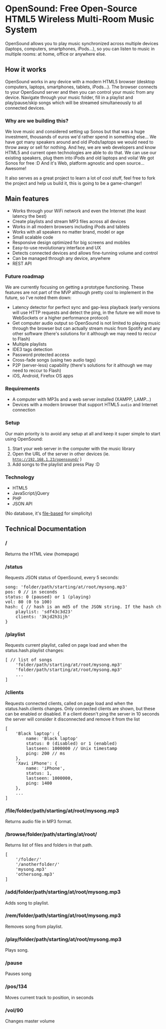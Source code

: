 OpenSound: Free Open-Source HTML5 Wireless Multi-Room Music System
======================

OpenSound allows you to play music synchronized across multiple devices (laptops, computers, smartphones, iPods&hellip;), so you can listen to music in multiple rooms: at home, office or anywhere else.





How it works
----------------------
OpenSound works in any device with a modern HTML5 browser (desktop computers, laptops, smartphones, tablets, iPods&hellip;). The browser connects to your OpenSound server and then you can control your music from any device. Navigate through your music folder, fill in a playlist and play/pause/skip songs which will be streamed simultaneously to all connected devices.



### Why are we building this?

We love music and considered setting up Sonos but that was a huge investment, thousands of euros we'd rather spend in something else&hellip; We have got many speakers around and old iPods/laptops we would need to throw away or sell for nothing. And hey, we are web developers and know HTML5 and current open technologies are able to do that. We can use our existing speakers, plug them into iPods and old laptops and voila! We got Sonos for free :D And it's Web, platform agnostic and open source&hellip; Awesome!

It also serves as a great project to learn a lot of cool stuff, feel free to fork the project and help us build it, this is going to be a game-changer!



Main features
----------------------
- Works through your WiFi network and even the Internet (the least latency the best)
- Create playlists and stream MP3 files across all devices
- Works in all modern browsers including iPods and tablets
- Works with all speakers no matter brand, model or age
- Small scalable code
- Responsive design optimized for big screens and mobiles
- Easy-to-use revolutionary interface and UX
- Detects connected devices and allows fine-tunning volume and control
- Can be managed through any device, anywhere
- REST API


### Future roadmap

We are currently focusing on getting a prototype functioning. These features are not part of the MVP although pretty cool to implement in the future, so I've noted them down:

- Latency detector for perfect sync and gap-less playback (early versions will use HTTP requests and detect the ping, in the future we will move to WebSockets or a higher performance protocol)
- Get computer audio output so OpenSound is not limited to playing music through the browser but can actually stream music from Spotify and any other software (there's solutions for it although we may need to reccur to Flash)
- Multiple playlists
- IDE3 tags detection
- Password protected access
- Cross-fade songs (using two audio tags)
- P2P (server-less) capability (there's solutions for it although we may need to reccur to Flash)
- iOS, Android, Firefox OS apps



### Requirements

- A computer with MP3s and a web server installed (XAMPP, LAMP&hellip;)
- Devices with a modern browser that support HTML5 <code>audio</code> and Internet connection



### Setup

Our main priority is to avoid any setup at all and keep it super simple to start using OpenSound:

1. Start your web server in the computer with the music library
2. Open the URL of the server in other devices (ie. <code>http://192.168.1.23/opensound/</code> )
3. Add songs to the playlist and press Play :D




### Technology

- HTML5
- JavaScript/jQuery
- PHP
- JSON API

(No database, it's <a href="https://github.com/luckyshot/php-file-database">file-based</a> for simplicity)






Technical Documentation
----------------------

### /

Returns the HTML view (homepage)


### /status

Requests JSON status of OpenSound, every 5 seconds:

<pre>song: 'folder/path/starting/at/root/mysong.mp3'
pos: 0 // in seconds
status: 0 (paused) or 1 (playing)
vol: 80 (0 to 100)
hash: { // hash is an md5 of the JSON string. If the hash changes, the client will request an update
	playlist: 'sdf43c3d23'
	clients: '3kjd2h3ijh'
}</pre>


### /playlist

Requests current playlist, called on page load and when the status.hash.playlist changes:

<pre>[ // list of songs
	'folder/path/starting/at/root/mysong.mp3'
	'folder/path/starting/at/root/mysong.mp3'
	...
]</pre>


### /clients

Requests connected clients, called on page load and when the status.hash.clients changes.
Only connected clients are shown, but these can be enabled or disabled. If a client doesn't ping the server in 10 seconds the server will consider it disconnected and remove it from the list

<pre>[
	'Black laptop': {
		name: 'Black laptop'
		status: 0 (disabled) or 1 (enabled)
		lastseen: 1000000 // Unix timestamp
		ping: 200 // ms
	},
	'Xavi iPhone': {
		name: 'iPhone',
		status: 1,
		lastseen: 1000000,
		ping: 1400
	},
	...
]</pre>


### /file/folder/path/starting/at/root/mysong.mp3

Returns audio file in MP3 format.


### /browse/folder/path/starting/at/root/

Returns list of files and folders in that path.
<pre>[
	'/folder/'
	'/anotherfolder/'
	'mysong.mp3'
	'othersong.mp3'
]</pre>



### /add/folder/path/starting/at/root/mysong.mp3

Adds song to playlist.


### /rem/folder/path/starting/at/root/mysong.mp3

Removes song from playlist.


### /play/folder/path/starting/at/root/mysong.mp3

Plays song.


### /pause

Pauses song


### /pos/134

Moves current track to position, in seconds


### /vol/90

Changes master volume




